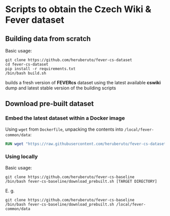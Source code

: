 # Scripts to obtain the Czech Wiki & Fever dataset
## Building data from scratch
Basic usage:
```
git clone https://github.com/heruberuto/fever-cs-dataset
cd fever-cs-dataset
pip install -r requirements.txt
/bin/bash build.sh
```
builds a fresh version of **FEVERcs** dataset using the latest available **cswiki** dump and latest stable version of the building scripts


## Download pre-built dataset
### Embed the latest dataset within a Docker image
Using `wget` from `Dockerfile`, unpacking the contents into `/local/fever-common/data`:
```dockerfile
RUN wget "https://raw.githubusercontent.com/heruberuto/fever-cs-dataset/master/download_prebuilt.sh" -O download_prebuilt.sh && /bin/bash download_prebuilt.sh /local/fever-common/data
```

### Using locally
Basic usage:

```
git clone https://github.com/heruberuto/fever-cs-baseline
/bin/bash fever-cs-baseline/download_prebuilt.sh [TARGET DIRECTORY]
```

E. g.
```
git clone https://github.com/heruberuto/fever-cs-baseline
/bin/bash fever-cs-baseline/download_prebuilt.sh /local/fever-common/data
```
